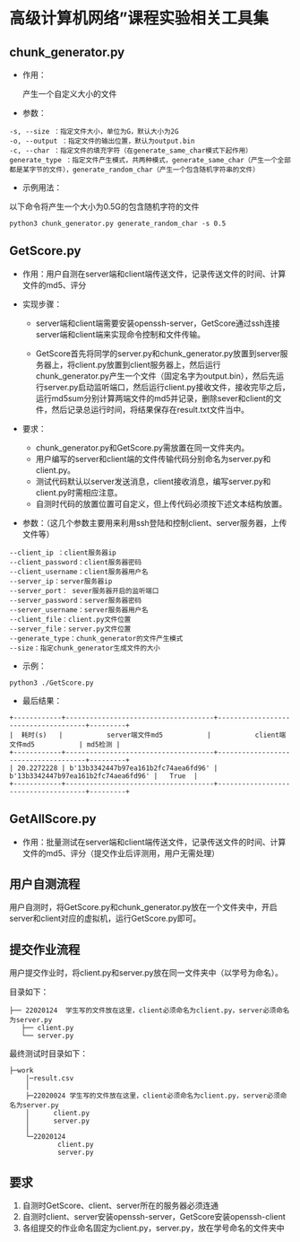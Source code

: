 # 高级计算机网络”课程实验相关工具集

## chunk_generator.py

* 作用：

    产生一个自定义大小的文件

* 参数：

```
-s, --size ：指定文件大小，单位为G，默认大小为2G
-o, --output ：指定文件的输出位置，默认为output.bin
-c, --char ：指定文件的填充字符（在generate_same_char模式下起作用）
generate_type ：指定文件产生模式，共两种模式，generate_same_char（产生一个全部都是某字节的文件），generate_random_char（产生一个包含随机字符串的文件）
```

* 示例用法：

以下命令将产生一个大小为0.5G的包含随机字符的文件

```
python3 chunk_generator.py generate_random_char -s 0.5
```

## GetScore.py

* 作用：用户自测在server端和client端传送文件，记录传送文件的时间、计算文件的md5、评分

* 实现步骤：

  * server端和client端需要安装openssh-server，GetScore通过ssh连接server端和client端来实现命令控制和文件传输。

  * GetScore首先将同学的server.py和chunk_generator.py放置到server服务器上，将client.py放置到client服务器上，然后运行chunk_generator.py产生一个文件（固定名字为output.bin），然后先运行server.py启动监听端口，然后运行client.py接收文件，接收完毕之后，运行md5sum分别计算两端文件的md5并记录，删除sever和client的文件，然后记录总运行时间，将结果保存在result.txt文件当中。

* 要求：
  * chunk_generator.py和GetScore.py需放置在同一文件夹内。
  * 用户编写的server和client端的文件传输代码分别命名为server.py和client.py。
  * 测试代码默认以server发送消息，client接收消息，编写server.py和client.py时需相应注意。
  * 自测时代码的放置位置可自定义，但上传代码必须按下述文本结构放置。
  

* 参数：（这几个参数主要用来利用ssh登陆和控制client、server服务器，上传文件等）

```
--client_ip ：client服务器ip
--client_password：client服务器密码
--client_username：client服务器用户名
--server_ip：server服务器ip
--server_port： sever服务器开启的监听端口
--server_password：server服务器密码
--server_username：server服务器用户名
--client_file：client.py文件位置
--server_file：server.py文件位置 
--generate_type：chunk_generator的文件产生模式
--size：指定chunk_generator生成文件的大小
```

* 示例：

```
python3 ./GetScore.py
```

* 最后结果：  

```
+------------+-------------------------------------+-------------------------------------+---------+
|  耗时(s)   |           server端文件md5           |           client端文件md5           | md5检测 |
+------------+-------------------------------------+-------------------------------------+---------+
| 20.2272228 | b'13b3342447b97ea161b2fc74aea6fd96' | b'13b3342447b97ea161b2fc74aea6fd96' |   True  |
+------------+-------------------------------------+-------------------------------------+---------+
```

## GetAllScore.py

* 作用：批量测试在server端和client端传送文件，记录传送文件的时间、计算文件的md5、评分（提交作业后评测用，用户无需处理）

## 用户自测流程
用户自测时，将GetScore.py和chunk_generator.py放在一个文件夹中，开启server和client对应的虚拟机，运行GetScore.py即可。

## 提交作业流程

用户提交作业时，将client.py和server.py放在同一文件夹中（以学号为命名）。 

目录如下：  

```
├── 22020124  学生写的文件放在这里，client必须命名为client.py，server必须命名为server.py
   ├── client.py
   └── server.py

```

最终测试时目录如下：
``` 
├─work
    │─result.csv
    │
    ├─22020024 学生写的文件放在这里，client必须命名为client.py，server必须命名为server.py
    │      client.py
    │      server.py
    │
    └─22020124
            client.py
            server.py

```
## 要求

1. 自测时GetScore、client、server所在的服务器必须连通
2. 自测时client、server安装openssh-server，GetScore安装openssh-client
3. 各组提交的作业命名固定为client.py，server.py，放在学号命名的文件夹中
